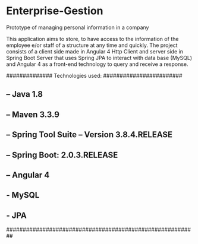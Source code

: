 # Enterprise-Gestion
Prototype of managing personal information in a company

This application aims to store, to have access to the information of the employee e/or staff of a structure at any time and quickly.
The project consists of a client side made in Angular 4 Http Client and server side in Spring Boot Server that uses Spring JPA to interact with data base (MySQL) and Angular 4 as a front-end technology to query and receive a response.

############## Technologies used: ########################
##    – Java 1.8                                        ##
##    – Maven 3.3.9                                     ##
##    – Spring Tool Suite – Version 3.8.4.RELEASE       ##
##    – Spring Boot: 2.0.3.RELEASE                      ##
##    – Angular 4                                       ##
##    - MySQL                                           ##
##    - JPA                                             ##
##########################################################
